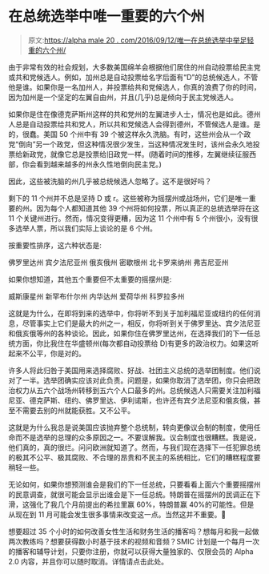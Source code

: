# 在总统选举中唯一重要的六个州

> 原文:[https://alpha male 20 . com/2016/09/12/唯一在总统选举中举足轻重的六个州/](https://alphamale20.com/2016/09/12/the-only-six-states-that-matter-in-a-presidential-election/)

由于非常有效的社会规划，大多数美国绵羊会根据他们居住的州自动投票给民主党或共和党候选人。例如，加州总是自动投票给名字后面有“D”的总统候选人，不管他是谁。如果你是一名加州人，并投票给共和党候选人，你真的浪费了你的时间，因为加州是一个坚定的左翼自由州，并且(几乎)总是倾向于民主党候选人。

如果你是住在像德克萨斯州这样的共和党州的左翼进步人士，情况也是如此。德州人总是自动投票给共和党人，所以共和党候选人会得到德州，不管候选人是谁。是的，很蠢。美国 50 个州中有 39 个被这样永久洗脑。有时，这些州会从一个政党“倒向”另一个政党，但这种情况很少发生，当这种情况发生时，该州会永久地投票给新政党，就像它总是投票给旧政党一样。(随着时间的推移，左翼继续征服西部，你会看到越来越多的州永久性地倒向民主党。)

因此，这些被洗脑的州几乎被总统候选人忽略了。这不是很好吗？

剩下的 11 个州并不总是坚持 D 或 r。这些被称为摇摆州或战场州，它们是唯一重要的州。因为每个人都知道其他 39 个州将如何投票，所以真正的总统选举将在这 11 个关键州进行。然而，情况变得更糟，因为这 11 个州中有 5 个州很小，没有很多选举人票，所以我们实际上谈论的是 6 个州。

按重要性排序，这六种状态是:

佛罗里达州
宾夕法尼亚州
俄亥俄州
密歇根州
北卡罗来纳州
弗吉尼亚州

如果你想知道，其他五个重要但不太重要的摇摆州是:

威斯康星州
新罕布什尔州
内华达州
爱荷华州
科罗拉多州

这就是为什么，在即将到来的选举中，你将听不到关于加利福尼亚或纽约的任何消息，尽管事实上它们是最大的州之一，相反，你将听到关于佛罗里达、宾夕法尼亚和俄亥俄等州的各种谈论。因此，如果你住在佛罗里达州，在选择我们的下一任总统方面，你比我住在华盛顿州(每次都自动投票给 D)有更多的政治权力。如果这听起来不公平，你是对的。

许多人将此归咎于美国用来选择腐败、好战、社团主义总统的选举团制度。他们说对了一半。选举团确实应该对此负责。问题是，如果你取消了选举团，你只会把政治权力从五六个战场州转移到五六个人口最多的州。总统候选人只需要关注加利福尼亚、德克萨斯、纽约、佛罗里达、伊利诺斯，也许还有宾夕法尼亚和俄亥俄，甚至不需要去别的州就能获胜。又不公平。

这就是为什么我总是说美国应该抛弃整个总统制，转向更像议会制的制度，使用任命而不是选举的总理的众多原因之一。不要误解我。议会制度也很糟糕。我是说，他们真的，真的很烂。问问欧洲就知道了。然而，与我们现在选择下一任犯罪总统的极其不公平、极其腐败、不合理的昂贵和不民主的系统相比，它们的糟糕程度要稍轻一些。

无论如何，如果你想预测谁会是我们的下一任总统，只要看看上面六个重要摇摆州的民意调查，就很可能会显示出谁会是下一任总统。特朗普在摇摆州的民调正在下滑，这强化了我几个月前提出的希拉里赢 60%，特朗普赢 40%的可能性。但是从现在到 11 月可能会发生很多事情来改变这一点。当然这并不重要。🙂

想要超过 35 个小时的如何改善女性生活和财务生活的播客吗？想每月和我一起做两次教练吗？想要获得数小时基于技术的视频和音频？SMIC 计划是一个每月一次的播客和辅导计划，只要你注册，你就可以获得大量独家的、仅限会员的 Alpha 2.0 内容，并且你可以随时取消。详情请点击此处。